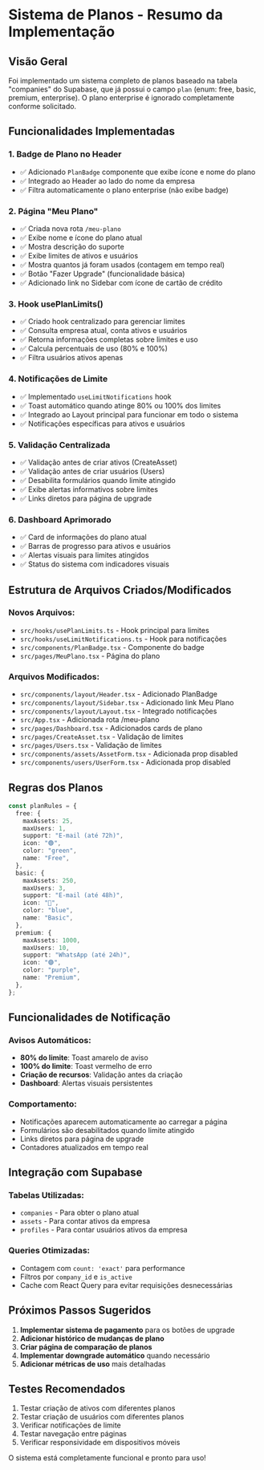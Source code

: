 # Sistema de Planos - Resumo da Implementação

## Visão Geral
Foi implementado um sistema completo de planos baseado na tabela "companies" do Supabase, que já possui o campo `plan` (enum: free, basic, premium, enterprise). O plano enterprise é ignorado completamente conforme solicitado.

## Funcionalidades Implementadas

### 1. Badge de Plano no Header
- ✅ Adicionado `PlanBadge` componente que exibe ícone e nome do plano
- ✅ Integrado ao Header ao lado do nome da empresa
- ✅ Filtra automaticamente o plano enterprise (não exibe badge)

### 2. Página "Meu Plano"
- ✅ Criada nova rota `/meu-plano`
- ✅ Exibe nome e ícone do plano atual
- ✅ Mostra descrição do suporte
- ✅ Exibe limites de ativos e usuários
- ✅ Mostra quantos já foram usados (contagem em tempo real)
- ✅ Botão "Fazer Upgrade" (funcionalidade básica)
- ✅ Adicionado link no Sidebar com ícone de cartão de crédito

### 3. Hook usePlanLimits()
- ✅ Criado hook centralizado para gerenciar limites
- ✅ Consulta empresa atual, conta ativos e usuários
- ✅ Retorna informações completas sobre limites e uso
- ✅ Calcula percentuais de uso (80% e 100%)
- ✅ Filtra usuários ativos apenas

### 4. Notificações de Limite
- ✅ Implementado `useLimitNotifications` hook
- ✅ Toast automático quando atinge 80% ou 100% dos limites
- ✅ Integrado ao Layout principal para funcionar em todo o sistema
- ✅ Notificações específicas para ativos e usuários

### 5. Validação Centralizada
- ✅ Validação antes de criar ativos (CreateAsset)
- ✅ Validação antes de criar usuários (Users)
- ✅ Desabilita formulários quando limite atingido
- ✅ Exibe alertas informativos sobre limites
- ✅ Links diretos para página de upgrade

### 6. Dashboard Aprimorado
- ✅ Card de informações do plano atual
- ✅ Barras de progresso para ativos e usuários
- ✅ Alertas visuais para limites atingidos
- ✅ Status do sistema com indicadores visuais

## Estrutura de Arquivos Criados/Modificados

### Novos Arquivos:
- `src/hooks/usePlanLimits.ts` - Hook principal para limites
- `src/hooks/useLimitNotifications.ts` - Hook para notificações
- `src/components/PlanBadge.tsx` - Componente do badge
- `src/pages/MeuPlano.tsx` - Página do plano

### Arquivos Modificados:
- `src/components/layout/Header.tsx` - Adicionado PlanBadge
- `src/components/layout/Sidebar.tsx` - Adicionado link Meu Plano
- `src/components/layout/Layout.tsx` - Integrado notificações
- `src/App.tsx` - Adicionada rota /meu-plano
- `src/pages/Dashboard.tsx` - Adicionados cards de plano
- `src/pages/CreateAsset.tsx` - Validação de limites
- `src/pages/Users.tsx` - Validação de limites
- `src/components/assets/AssetForm.tsx` - Adicionada prop disabled
- `src/components/users/UserForm.tsx` - Adicionada prop disabled

## Regras dos Planos

```typescript
const planRules = {
  free: {
    maxAssets: 25,
    maxUsers: 1,
    support: "E-mail (até 72h)",
    icon: "🟢",
    color: "green",
    name: "Free",
  },
  basic: {
    maxAssets: 250,
    maxUsers: 3,
    support: "E-mail (até 48h)",
    icon: "🔵",
    color: "blue",
    name: "Basic",
  },
  premium: {
    maxAssets: 1000,
    maxUsers: 10,
    support: "WhatsApp (até 24h)",
    icon: "🟣",
    color: "purple",
    name: "Premium",
  },
};
```

## Funcionalidades de Notificação

### Avisos Automáticos:
- **80% do limite**: Toast amarelo de aviso
- **100% do limite**: Toast vermelho de erro
- **Criação de recursos**: Validação antes da criação
- **Dashboard**: Alertas visuais persistentes

### Comportamento:
- Notificações aparecem automaticamente ao carregar a página
- Formulários são desabilitados quando limite atingido
- Links diretos para página de upgrade
- Contadores atualizados em tempo real

## Integração com Supabase

### Tabelas Utilizadas:
- `companies` - Para obter o plano atual
- `assets` - Para contar ativos da empresa
- `profiles` - Para contar usuários ativos da empresa

### Queries Otimizadas:
- Contagem com `count: 'exact'` para performance
- Filtros por `company_id` e `is_active`
- Cache com React Query para evitar requisições desnecessárias

## Próximos Passos Sugeridos

1. **Implementar sistema de pagamento** para os botões de upgrade
2. **Adicionar histórico de mudanças de plano**
3. **Criar página de comparação de planos**
4. **Implementar downgrade automático** quando necessário
5. **Adicionar métricas de uso** mais detalhadas

## Testes Recomendados

1. Testar criação de ativos com diferentes planos
2. Testar criação de usuários com diferentes planos
3. Verificar notificações de limite
4. Testar navegação entre páginas
5. Verificar responsividade em dispositivos móveis

O sistema está completamente funcional e pronto para uso! 